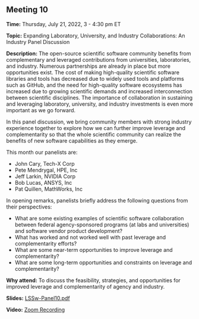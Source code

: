## Meeting 10

**Time:** Thursday, July 21, 2022, 3 - 4:30 pm ET

**Topic:** Expanding Laboratory, University, and Industry Collaborations: An Industry Panel Discussion

**Description:** The open-source scientific software community benefits from complementary and leveraged contributions from universities, laboratories, and industry. Numerous partnerships are already in place but more opportunities exist. The cost of making high-quality scientific software libraries and tools has decreased due to widely used tools and platforms such as GitHub, and the need for high-quality software ecosystems has increased due to growing scientific demands and increased interconnection between scientific disciplines.  The importance of collaboration in sustaining and leveraging laboratory, university, and industry investments is even more important as we go forward.

In this panel discussion, we bring community members with strong industry experience together to explore how we can further improve leverage and complementarity so that the whole scientific community can realize the benefits of new software capabilities as they emerge.

This month our panelists are:

- John Cary, Tech-X Corp
- Pete Mendrygal, HPE, Inc
- Jeff Larkin, NVIDIA Corp
- Bob Lucas, ANSYS, Inc
- Pat Quillen, MathWorks, Inc

In opening remarks, panelists briefly address the following questions from their perspectives:
- What are some existing examples of scientific software collaboration between federal agency-sponsored programs (at labs and universities) and software vendor product development?
- What has worked and not worked well with past leverage and complementarity efforts?
- What are some near-term opportunities to improve leverage and complementarity?
- What are some long-term opportunities and constraints on leverage and complementarity?


**Why attend:** To discuss the feasibility, strategies, and opportunities for improved leverage and complementarity of agency and industry.

**Slides:** [LSSw-Panel10.pdf](files/LSSwMeeting10Panel.pdf)

**Video:** [Zoom Recording]()
